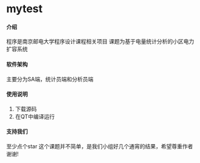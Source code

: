 # mytest

#### 介绍
程序是南京邮电大学程序设计课程相关项目 
课题为基于电量统计分析的小区电力扩容系统

#### 软件架构
主要分为SA端，统计员端和分析员端

#### 使用说明

1.  下载源码
2.  在QT中编译运行

#### 支持我们
至少点个star
这个课题并不简单，是我们小组好几个通宵的结果，希望尊重作者谢谢!
